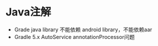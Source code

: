 # Java注解

* Grade java library 不能依赖 android library，不能依赖aar
* Gradle 5.x AutoService annotationProcessor问题
